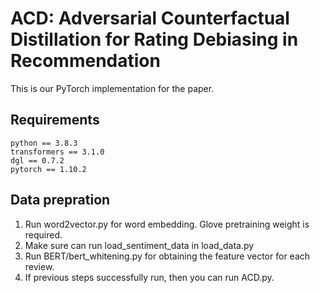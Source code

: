 # ACD: Adversarial Counterfactual Distillation for Rating Debiasing in Recommendation
This is our PyTorch implementation for the paper.


## Requirements

```
python == 3.8.3
transformers == 3.1.0
dgl == 0.7.2
pytorch == 1.10.2
```

## Data prepration

1. Run word2vector.py for word embedding. Glove pretraining weight is required. 
2. Make sure can run load_sentiment_data in load_data.py 
3. Run BERT/bert_whitening.py for obtaining the feature vector for each review.
4. If previous steps successfully run, then you can run ACD.py. 
